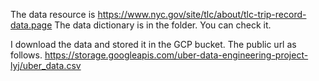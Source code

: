 The data resource is https://www.nyc.gov/site/tlc/about/tlc-trip-record-data.page
The data dictionary is in the folder. You can check it.

I download the data and stored it in the GCP bucket. The public url as follows.
https://storage.googleapis.com/uber-data-engineering-project-lyj/uber_data.csv
